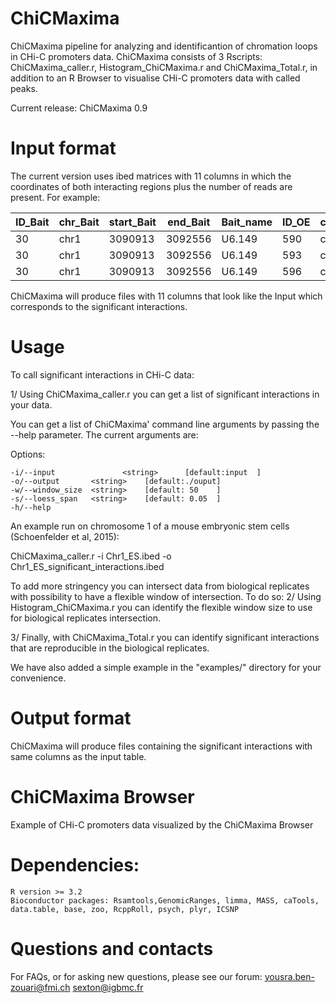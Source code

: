 # ChiCMaxima

ChiCMaxima pipeline for analyzing  and identificantion of chromation loops in CHi-C promoters data. ChiCMaxima consists of 3 Rscripts: ChiCMaxima_caller.r, Histogram_ChiCMaxima.r and ChiCMaxima_Total.r, in addition to an R Browser to visualise CHi-C promoters data with called peaks. 

Current release: ChiCMaxima 0.9

# Input format

The current version uses ibed matrices with 11 columns in which the coordinates of both interacting regions plus the number of reads are present.
 For example:
 
|ID_Bait|chr_Bait|start_Bait|end_Bait|Bait_name|ID_OE|chr_OE|start_OE|end_OE|OE_name|N|
|-------|--------|----------|--------|---------|-----|------|--------|------|-------|-|
|30|chr1|3090913|3092556|U6.149|590|chr1|4592259|4592779|.|0|
|30|chr1|3090913|3092556|U6.149|593|chr1|4595997|4596467|.|1|
|30|chr1|3090913|3092556|U6.149|596|chr1|4605050|4610398|.|2|

ChiCMaxima will produce files with 11 columns that look like the Input which corresponds to the significant interactions.

# Usage

To call significant interactions in CHi-C data:

1/ Using ChiCMaxima_caller.r you can get a list of significant interactions in your data. 

You can get a list of ChiCMaxima' command line arguments by passing the --help parameter. The current arguments are:

 Options:
    
    -i/--input			     <string>	   [default:input  ]
    -o/--output       <string>    [default:./ouput]
    -w/--window_size  <string>    [default: 50    ]
    -s/--loess_span   <string>    [default: 0.05  ]
    -h/--help                       
    

An example run on chromosome 1 of a mouse embryonic stem cells (Schoenfelder et al, 2015):

ChiCMaxima_caller.r -i Chr1_ES.ibed -o Chr1_ES_significant_interactions.ibed
 
To add more stringency you can intersect data from biological replicates with possibility to have a flexible window of intersection. To do so:
2/ Using Histogram_ChiCMaxima.r you can identify the flexible window size to use for biological replicates intersection.

3/ Finally, with ChiCMaxima_Total.r you can identify significant interactions that are reproducible in the biological replicates.




We have also added a simple example in the "examples/" directory for your convenience.

# Output format

ChiCMaxima will produce files containing the significant interactions with same columns as the input table.

# ChiCMaxima Browser

Example of CHi-C promoters data visualized by the ChiCMaxima Browser

# Dependencies:

    R version >= 3.2
    Bioconductor packages: Rsamtools,GenomicRanges, limma, MASS, caTools, data.table, base, zoo, RcppRoll, psych, plyr, ICSNP 
 
 
 # Questions and contacts
 
 For FAQs, or for asking new questions, please see our forum: 
 yousra.ben-zouari@fmi.ch
 sexton@igbmc.fr

